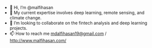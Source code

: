- 👋 Hi, I’m @malfihasan
- 🤖 My current expertise involves deep learning, remote sensing, and climate change.  
- 💞️ I’m looking to collaborate on the fintech analysis and deep learning projects.
- 📫 How to reach me mdalfihasan19@gmail.com / http://www.malfihasan.com/

<!---
malfihasan/malfihasan is a ✨ special ✨ repository because its `README.md` (this file) appears on your GitHub profile.
You can click the Preview link to take a look at your changes.
--->
